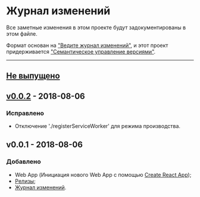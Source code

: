 # Журнал изменений

Все заметные изменения в этом проекте будут задокументированы в этом файле.

Формат основан на ["Ведите журнал изменений"](http://keepachangelog.com/ru/),
и этот проект придерживается ["Семантическое управление версиями"](
http://semver.org/).

***

## [Не выпущено]

## [v0.0.2] - 2018-08-06
### Исправлено
- Отключение './registerServiceWorker' для режима производства.

## v0.0.1 - 2018-08-06
### Добавлено
- Web App (Инициация нового Web App с помощью
[Create React App](https://github.com/facebookincubator/create-react-app));
- [Релизы](/releases);
- [Журнал изменений](/changelog).

[Не выпущено]: https://github.com/midle-shop/midle.shop-web-app/compare/v0.0.1...HEAD
[v0.0.2]: https://github.com/midle-shop/midle.shop-web-app/compare/v0.0.1...v0.0.2
